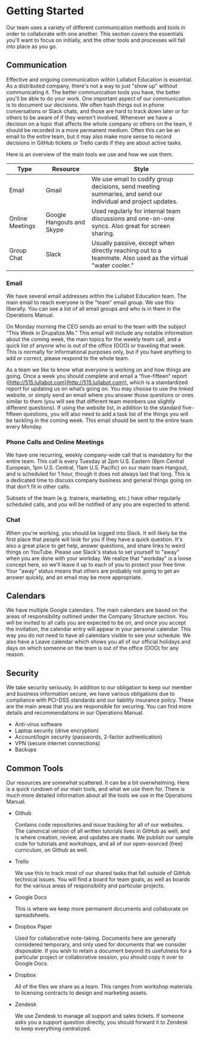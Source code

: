# Getting Started
Our team uses a variety of different communication methods and tools in order to collaborate with one another. This section covers the essentials you'll want to focus on initially, and the other tools and processes will fall into place as you go.

## Communication
Effective and ongoing communication within Lullabot Education is essential. As a distributed company, there's not a way to just "show up" without communicating it. The better communication tools you have, the better you'll be able to do your work. One important aspect of our communication is to document our decisions. We often hash things out in phone conversations or Slack chats, and those are hard to track down later or for others to be aware of if they weren't involved. Whenever we have a decision on a topic that affects the whole company or others on the team, it should be recorded in a more permanent medium. Often this can be an email to the entire team, but it may also make more sense to record decisions in GitHub tickets or Trello cards if they are about active tasks. 

Here is an overview of the main tools we use and how we use them.

Type | Resource | Style
---|---|---
Email | Gmail | We use email to codify group decisions, send meeting summaries, and send our individual and project updates. 
Online Meetings | Google Hangouts and Skype| Used regularly for internal team discussions and one-on-one syncs. Also great for screen sharing.
Group Chat | Slack | Usually passive, except when directly reaching out to a teammate. Also used as the virtual "water cooler."

### Email
We have several email addresses within the Lullabot Education team. The main email to reach everyone is the "team" email group. We use this liberally. You can see a list of all email groups and who is in them in the Operations Manual.

On Monday morning the CEO sends an email to the team with the subject “This Week in Drupalize.Me.” This email will include any notable information about the coming week, the main topics for the weekly team call, and a quick list of anyone who is out of the office (OOO) or traveling that week. This is normally for informational purposes only, but if you have anything to add or correct, please respond to the whole team.

As a team we like to know what everyone is working on and how things are going. Once a week you should complete and email a “five-fifteen” report ([http://515.lullabot.com](http://515.lullabot.com)), which is a standardized report for updating us on what’s going on. You may choose to use the linked website, or simply send an email where you answer those questions or ones similar to them (you will see that different team members use slightly different questions). If using the website list, in addition to the standard five-fifteen questions, you will also need to add a task list of the things you will be tackling in the coming week. This email should be sent to the entire team every Monday. 

### Phone Calls and Online Meetings
We have one recurring, weekly company-wide call that is mandatory for the entire team. This call is every Tuesday at 2pm U.S. Eastern (8pm Central European, 1pm U.S. Central, 11am U.S. Pacific) on our main team Hangout, and is scheduled for 1 hour, though it does not always last that long. This is a dedicated time to discuss company business and general things going on that don’t fit in other calls.

Subsets of the team (e.g. trainers, marketing, etc.) have other regularly scheduled calls, and you will be notified of any you are expected to attend.

### Chat
When you're working, you should be logged into Slack. It will likely be the first place that people will look for you if they have a quick question. It's also a great place to get help, answer questions, and share links to weird things on YouTube. Please use Slack's status to set yourself to "away" when you are done with your workday. We realize that "workday" is a loose concept here, so we'll leave it up to each of you to protect your free time. Your "away" status means that others are probably not going to get an answer quickly, and an email may be more appropriate.

## Calendars
We have multiple Google calendars. The main calendars are based on the areas of responsibility outlined under the Company Structure section. You will be invited to all calls you are expected to be on, and once you accept the invitation, the calendar entry will appear in your personal calendar. This way you do not need to have all calendars visible to see your schedule. We also have a Leave calendar which shows you all of our official holidays and days on which someone on the team is out of the office (OOO) for any reason.

## Security
We take security seriously. In addition to our obligation to keep our member and business information secure, we have various obligations due to compliance with PCI-DSS standards and our liability insurance policy. These are the main areas that you are responsible for securing. You can find more details and recommendations in our Operations Manual.

- Anti-virus software
- Laptop security (drive encryption)
- Account/login security (passwords, 2-factor authentication)
- VPN (secure internet connections)
- Backups

## Common Tools
Our resources are somewhat scattered. It can be a bit overwhelming. Here is a quick rundown of our main tools, and what we use them for. There is much more detailed information about all the tools we use in the Operations Manual.

- Github

  Contains code repositories and issue tracking for all of our websites. The canonical version of all written tutorials lives in GitHub as well, and is where creation, review, and updates are made. We publish our sample code for tutorials and workshops, and all of our open-sourced (free) curriculum, on Github as well.
  
- Trello

  We use this to track most of our shared tasks that fall outside of GitHub technical issues. You will find a board for team goals, as well as boards for the various areas of responsibility and particular projects.
  
- Google Docs

  This is where we keep more permanent documents and collaborate on spreadsheets.

- Dropbox Paper

  Used for collaborative note-taking. Documents here are generally considered temporary, and only used for documents that we consider disposable. If you wish to retain a document beyond its usefulness for a particular project or collaborative session, you should copy it over to Google Docs.

- Dropbox

  All of the files we share as a team. This ranges from workshop materials to licensing contracts to design and marketing assets.

- Zendesk

  We use Zendesk to manage all support and sales tickets. If someone asks you a support question directly, you should forward it to Zendesk to keep everything centralized.

